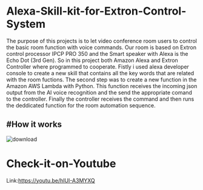 # Alexa-Skill-kit-for-Extron-Control-System

The purpose of this projects is to let video conference room users to control the basic room function with voice commands.
Our room is based on Extron control processor IPCP PRO 350 and the Smart speaker with Alexa is the Echo Dot (3rd Gen).
So in this project both Amazon Alexa and Extron Controller where programmed to cooperate.
Fistly i used alexa developer console to create a new skill that contains all the key words that are related with the room fuctions. 
The second step was to create a new function in the Amazon AWS Lambda with Python. This function receives the incoming json output from the AI voice recognition 
and the send the appropriate comand to the controller. 
Finally the controller receives the command and then runs the deddicated function for the room automation sequence.

#How it works
--------------------------------------------------------------------------------------------------------------------------------

![download](https://user-images.githubusercontent.com/73073984/103212731-4c1bdc80-4914-11eb-80fb-ec481f34b887.jpg)

# Check-it-on-Youtube

Link:https://youtu.be/hlUI-A3MYXQ
